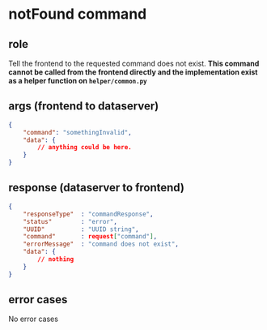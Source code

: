 # notFound command
## role
 Tell the frontend to the requested command does not exist. **This command cannot be called from the frontend directly and the implementation exist as a helper function on ```helper/common.py```**


## args (frontend to dataserver)
```json
{
    "command": "somethingInvalid",
    "data": {
        // anything could be here.
    }
}
```

## response (dataserver to frontend)
```json
{
    "responseType"  : "commandResponse",
    "status"        : "error",
    "UUID"          : "UUID string",
    "command"       : request["command"],
    "errorMessage"  : "command does not exist",
    "data": {
        // nothing
    }
}
```

## error cases
 No error cases



